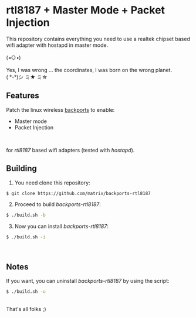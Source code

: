 # rtl8187 + Master Mode + Packet Injection

This repository contains everything you need to use a realtek chipset based wifi adapter with hostapd in master mode.
<br>
<br>
(◑○◑)
<br>
<br>
Yes, I was wrong ... the coordinates, I was born on the wrong planet.
<br>
( °-°)シ ミ★ ミ☆
<br>


## Features

Patch the linux wireless [backports](https://backports.wiki.kernel.org/index.php/Main_Page) to enable:
<br>
* Master mode
* Packet Injection
<br>

for *rtl8187* based wifi adapters (tested with *hostapd*).

## Building

1. You need clone this repository:
```sh
$ git clone https://github.com/matrix/backports-rtl8187
```
2. Proceed to build *backports-rtl8187*:
```sh
$ ./build.sh -b
```
3. Now you can install *backports-rtl8187*:
```sh
$ ./build.sh -i
```
<br>

## Notes
If you want, you can uninstall *backports-rtl8187* by using the script:
```sh
$ ./build.sh -u
```

<br>
That's all folks ;)
